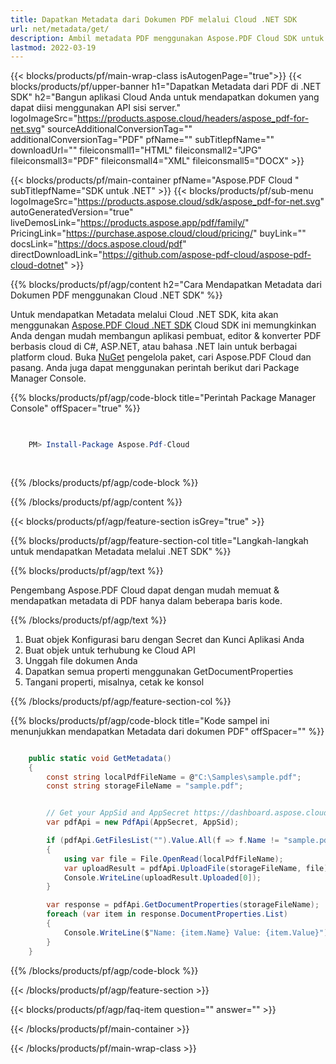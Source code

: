 ```yaml
---
title: Dapatkan Metadata dari Dokumen PDF melalui Cloud .NET SDK
url: net/metadata/get/
description: Ambil metadata PDF menggunakan Aspose.PDF Cloud SDK untuk .NET. Analisis detail dokumen dengan mudah melalui API.
lastmod: 2022-03-19
---
```


{{< blocks/products/pf/main-wrap-class isAutogenPage="true">}}
{{< blocks/products/pf/upper-banner h1="Dapatkan Metadata dari PDF di .NET SDK" h2="Bangun aplikasi Cloud Anda untuk mendapatkan dokumen yang dapat diisi menggunakan API sisi server." logoImageSrc="https://products.aspose.cloud/headers/aspose_pdf-for-net.svg" sourceAdditionalConversionTag="" additionalConversionTag="PDF" pfName="" subTitlepfName="" downloadUrl="" fileiconsmall1="HTML" fileiconsmall2="JPG" fileiconsmall3="PDF" fileiconsmall4="XML" fileiconsmall5="DOCX" >}}

{{< blocks/products/pf/main-container pfName="Aspose.PDF Cloud " subTitlepfName="SDK untuk .NET" >}}
{{< blocks/products/pf/sub-menu logoImageSrc="https://products.aspose.cloud/sdk/aspose_pdf-for-net.svg"
autoGeneratedVersion="true"
liveDemosLink="https://products.aspose.app/pdf/family/" PricingLink="https://purchase.aspose.cloud/cloud/pricing/" buyLink="" docsLink="https://docs.aspose.cloud/pdf"  directDownloadLink="https://github.com/aspose-pdf-cloud/aspose-pdf-cloud-dotnet" >}}

{{% blocks/products/pf/agp/content h2="Cara Mendapatkan Metadata dari Dokumen PDF menggunakan Cloud .NET SDK" %}}

Untuk mendapatkan Metadata melalui Cloud .NET SDK, kita akan menggunakan
[Aspose.PDF Cloud .NET SDK](https://products.aspose.cloud/pdf/net/)
Cloud SDK ini memungkinkan Anda dengan mudah membangun aplikasi pembuat, editor & konverter PDF berbasis cloud di C#, ASP.NET, atau bahasa .NET lain untuk berbagai platform cloud. Buka
[NuGet](https://www.nuget.org/packages/Aspose.Pdf-Cloud)
pengelola paket, cari
Aspose.PDF Cloud
dan pasang. Anda juga dapat menggunakan perintah berikut dari Package Manager Console.

{{% blocks/products/pf/agp/code-block title="Perintah Package Manager Console" offSpacer="true" %}}

```powershell

     
    PM> Install-Package Aspose.Pdf-Cloud
     
     

```

{{% /blocks/products/pf/agp/code-block %}}

{{% /blocks/products/pf/agp/content %}}

{{< blocks/products/pf/agp/feature-section isGrey="true" >}}

{{% blocks/products/pf/agp/feature-section-col title="Langkah-langkah untuk mendapatkan Metadata melalui .NET SDK" %}}

{{% blocks/products/pf/agp/text %}}

Pengembang Aspose.PDF Cloud dapat dengan mudah memuat & mendapatkan metadata di PDF hanya dalam beberapa baris kode.

{{% /blocks/products/pf/agp/text %}}

1. Buat objek Konfigurasi baru dengan Secret dan Kunci Aplikasi Anda
1. Buat objek untuk terhubung ke Cloud API
1. Unggah file dokumen Anda
1. Dapatkan semua properti menggunakan GetDocumentProperties
1. Tangani properti, misalnya, cetak ke konsol

{{% /blocks/products/pf/agp/feature-section-col %}}

{{% blocks/products/pf/agp/code-block title="Kode sampel ini menunjukkan mendapatkan Metadata dari dokumen PDF" offSpacer="" %}}

```cs

    public static void GetMetadata()
    {
        const string localPdfFileName = @"C:\Samples\sample.pdf";
        const string storageFileName = "sample.pdf";


        // Get your AppSid and AppSecret https://dashboard.aspose.cloud (free registration required).
        var pdfApi = new PdfApi(AppSecret, AppSid);

        if (pdfApi.GetFilesList("").Value.All(f => f.Name != "sample.pdf"))
        {
            using var file = File.OpenRead(localPdfFileName);
            var uploadResult = pdfApi.UploadFile(storageFileName, file);
            Console.WriteLine(uploadResult.Uploaded[0]);
        }

        var response = pdfApi.GetDocumentProperties(storageFileName);
        foreach (var item in response.DocumentProperties.List)
        {
            Console.WriteLine($"Name: {item.Name} Value: {item.Value}");
        }
    }
```

{{% /blocks/products/pf/agp/code-block %}}

{{< /blocks/products/pf/agp/feature-section >}}

{{< blocks/products/pf/agp/faq-item question="" answer="" >}}

{{< /blocks/products/pf/main-container >}}

{{< /blocks/products/pf/main-wrap-class >}}


